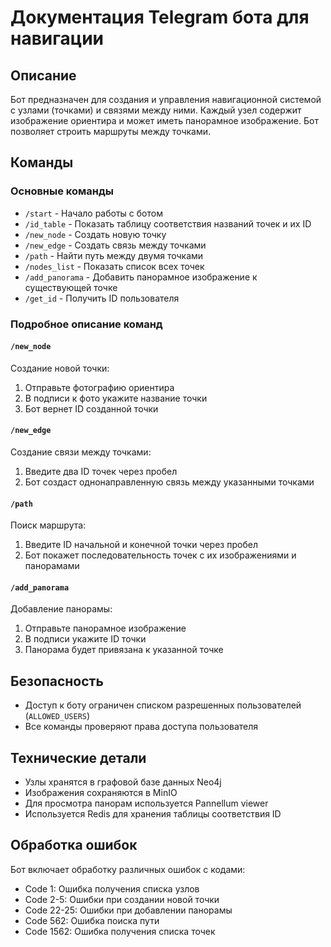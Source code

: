 # Документация Telegram бота для навигации

## Описание
Бот предназначен для создания и управления навигационной системой с узлами (точками) и связями между ними. Каждый узел содержит изображение ориентира и может иметь панорамное изображение. Бот позволяет строить маршруты между точками.

## Команды

### Основные команды
- `/start` - Начало работы с ботом
- `/id_table` - Показать таблицу соответствия названий точек и их ID
- `/new_node` - Создать новую точку
- `/new_edge` - Создать связь между точками
- `/path` - Найти путь между двумя точками
- `/nodes_list` - Показать список всех точек
- `/add_panorama` - Добавить панорамное изображение к существующей точке
- `/get_id` - Получить ID пользователя

### Подробное описание команд

#### `/new_node`
Создание новой точки:
1. Отправьте фотографию ориентира
2. В подписи к фото укажите название точки
3. Бот вернет ID созданной точки

#### `/new_edge`
Создание связи между точками:
1. Введите два ID точек через пробел
2. Бот создаст однонаправленную связь между указанными точками

#### `/path`
Поиск маршрута:
1. Введите ID начальной и конечной точки через пробел
2. Бот покажет последовательность точек с их изображениями и панорамами

#### `/add_panorama`
Добавление панорамы:
1. Отправьте панорамное изображение
2. В подписи укажите ID точки
3. Панорама будет привязана к указанной точке

## Безопасность
- Доступ к боту ограничен списком разрешенных пользователей (`ALLOWED_USERS`)
- Все команды проверяют права доступа пользователя

## Технические детали
- Узлы хранятся в графовой базе данных Neo4j
- Изображения сохраняются в MinIO
- Для просмотра панорам используется Pannellum viewer
- Используется Redis для хранения таблицы соответствия ID

## Обработка ошибок
Бот включает обработку различных ошибок с кодами:
- Code 1: Ошибка получения списка узлов
- Code 2-5: Ошибки при создании новой точки
- Code 22-25: Ошибки при добавлении панорамы
- Code 562: Ошибка поиска пути
- Code 1562: Ошибка получения списка точек